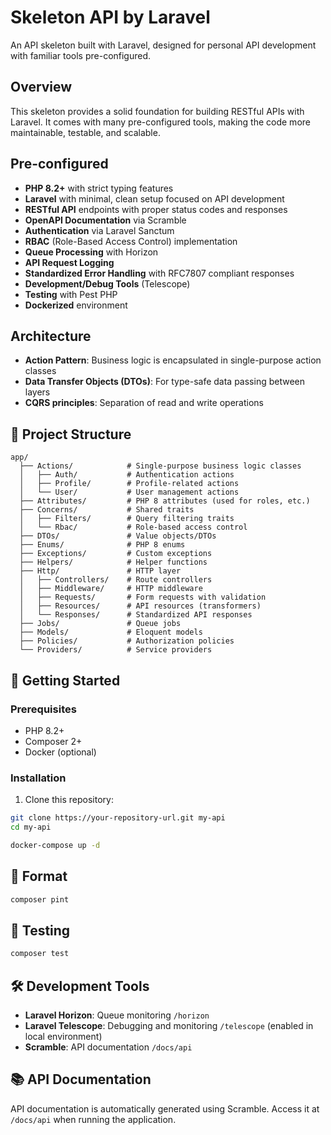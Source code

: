 # Skeleton API by Laravel

An API skeleton built with Laravel, designed for personal API development with familiar tools pre-configured.

## Overview

This skeleton provides a solid foundation for building RESTful APIs with Laravel. It comes with many pre-configured tools, making the code more maintainable, testable, and scalable.

## Pre-configured

-   **PHP 8.2+** with strict typing features
-   **Laravel** with minimal, clean setup focused on API development
-   **RESTful API** endpoints with proper status codes and responses
-   **OpenAPI Documentation** via Scramble
-   **Authentication** via Laravel Sanctum
-   **RBAC** (Role-Based Access Control) implementation
-   **Queue Processing** with Horizon
-   **API Request Logging**
-   **Standardized Error Handling** with RFC7807 compliant responses
-   **Development/Debug Tools** (Telescope)
-   **Testing** with Pest PHP
-   **Dockerized** environment

## Architecture

-   **Action Pattern**: Business logic is encapsulated in single-purpose action classes
-   **Data Transfer Objects (DTOs)**: For type-safe data passing between layers
-   **CQRS principles**: Separation of read and write operations

## 📁 Project Structure

```
app/
  ├── Actions/            # Single-purpose business logic classes
  │   ├── Auth/           # Authentication actions
  │   ├── Profile/        # Profile-related actions
  │   └── User/           # User management actions
  ├── Attributes/         # PHP 8 attributes (used for roles, etc.)
  ├── Concerns/           # Shared traits
  │   ├── Filters/        # Query filtering traits
  │   └── Rbac/           # Role-based access control
  ├── DTOs/               # Value objects/DTOs
  ├── Enums/              # PHP 8 enums
  ├── Exceptions/         # Custom exceptions
  ├── Helpers/            # Helper functions
  ├── Http/               # HTTP layer
  │   ├── Controllers/    # Route controllers
  │   ├── Middleware/     # HTTP middleware
  │   ├── Requests/       # Form requests with validation
  │   ├── Resources/      # API resources (transformers)
  │   └── Responses/      # Standardized API responses
  ├── Jobs/               # Queue jobs
  ├── Models/             # Eloquent models
  ├── Policies/           # Authorization policies
  └── Providers/          # Service providers
```

## 🚀 Getting Started

### Prerequisites

-   PHP 8.2+
-   Composer 2+
-   Docker (optional)

### Installation

1. Clone this repository:

```bash
git clone https://your-repository-url.git my-api
cd my-api
```

```bash
docker-compose up -d
```

## 🧪 Format

```bash
composer pint
```

## 🧪 Testing

```bash
composer test
```

## 🛠️ Development Tools

-   **Laravel Horizon**: Queue monitoring `/horizon`
-   **Laravel Telescope**: Debugging and monitoring `/telescope` (enabled in local environment)
-   **Scramble**: API documentation `/docs/api`

## 📚 API Documentation

API documentation is automatically generated using Scramble. Access it at `/docs/api` when running the application.
